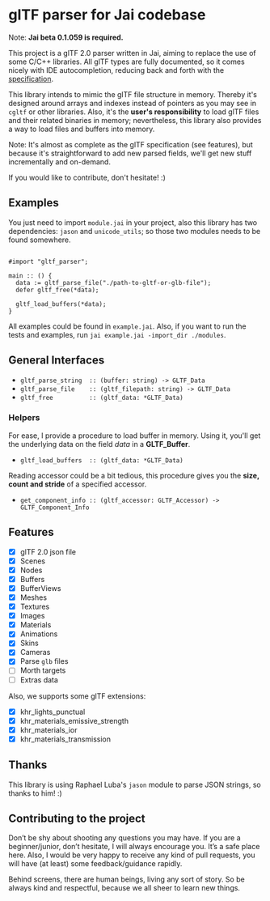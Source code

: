 # glTF parser for Jai codebase

Note: **Jai beta 0.1.059 is required.**

This project is a glTF 2.0 parser written in Jai, aiming to replace the use of some C/C++ libraries. All glTF types are fully documented, so it comes nicely with IDE autocompletion, reducing
back and forth with the [specification](https://www.khronos.org/registry/glTF/specs/2.0/glTF-2.0.html).

This library intends to mimic the glTF file structure in memory. Thereby it's designed around arrays and indexes instead of pointers as you may see in `cgltf` or other libraries. Also, it's the **user's responsibility** to load glTF files and their related binaries in memory; nevertheless, this library also provides a way to load files and buffers into memory.

Note: It's almost as complete as the glTF specification (see features), but because it's straightforward to add new parsed fields, we'll get new stuff incrementally and on-demand.

If you would like to contribute, don't hesitate! :)

## Examples

You just need to import `module.jai` in your project, also this library has two dependencies: `jason` and `unicode_utils`; so those two modules needs to be found somewhere.

```jai

#import "gltf_parser";

main :: () {
  data := gltf_parse_file("./path-to-gltf-or-glb-file");
  defer gltf_free(*data);

  gltf_load_buffers(*data);
}

```

All examples could be found in `example.jai`. Also, if you want to run the tests and examples, run `jai example.jai -import_dir ./modules`.

## General Interfaces

- `gltf_parse_string  :: (buffer: string) -> GLTF_Data`
- `gltf_parse_file    :: (gltf_filepath: string) -> GLTF_Data`
- `gltf_free          :: (gltf_data: *GLTF_Data)`

### Helpers

For ease, I provide a procedure to load buffer in memory. Using it, you'll get
the underlying data on the field *data* in a **GLTF_Buffer**.

- `gltf_load_buffers  :: (gltf_data: *GLTF_Data)`

Reading accessor could be a bit tedious, this procedure gives you
the **size, count and stride** of a specified accessor.

- `get_component_info :: (gltf_accessor: GLTF_Accessor) -> GLTF_Component_Info`

## Features

- [x] glTF 2.0 json file
- [x] Scenes
- [x] Nodes
- [x] Buffers
- [x] BufferViews
- [x] Meshes
- [x] Textures
- [x] Images
- [x] Materials
- [x] Animations
- [x] Skins
- [x] Cameras
- [x] Parse `glb` files
- [ ] Morth targets
- [ ] Extras data

Also, we supports some glTF extensions:

- [x] khr_lights_punctual
- [x] khr_materials_emissive_strength
- [x] khr_materials_ior
- [x] khr_materials_transmission

## Thanks

This library is using Raphael Luba's `jason` module to parse JSON strings, so thanks to him! :)

## Contributing to the project

Don’t be shy about shooting any questions you may have. If you are a beginner/junior, don’t hesitate, I will always encourage you. It’s a safe place here. Also, I would be very happy to receive any kind of pull requests, you will have (at least) some feedback/guidance rapidly.

Behind screens, there are human beings, living any sort of story. So be always kind and respectful, because we all sheer to learn new things.
